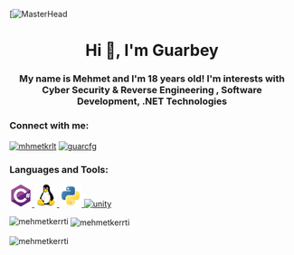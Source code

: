 [![MasterHead](https://camo.githubusercontent.com/c9d6ced5175df6f5b8030d081a8cb0d35ec10a2d12c7a06c9c5fea90e1bd8b38/68747470733a2f2f7974332e676f6f676c6575736572636f6e74656e742e636f6d2f52724536485a754f795258586f514731545a4b66326a553351522d37527830724c6b426b49776b6d664132487375486e735f386d5a36744741546b4d4449486a384a66492d447a303d77313730372d6663726f7036343d312c303030303561353766666666613561382d6b2d63307866666666666666662d6e6f2d6e642d726a)
<h1 align="center">Hi 👋, I'm Guarbey</h1>
<h3 align="center">My name is Mehmet and I'm 18 years old! I'm interests with Cyber Security & Reverse Engineering , Software Development, .NET Technologies</h3>

<h3 align="left">Connect with me:</h3>
<p align="left">
<a href="https://instagram.com/mhmetkrlt" target="blank"><img align="center" src="https://raw.githubusercontent.com/rahuldkjain/github-profile-readme-generator/master/src/images/icons/Social/instagram.svg" alt="mhmetkrlt" height="30" width="40" /></a>
<a href="https://www.youtube.com/c/guarcfg" target="blank"><img align="center" src="https://raw.githubusercontent.com/rahuldkjain/github-profile-readme-generator/master/src/images/icons/Social/youtube.svg" alt="guarcfg" height="30" width="40" /></a>
</p>

<h3 align="left">Languages and Tools:</h3>
<p align="left"> <a href="https://www.w3schools.com/cs/" target="_blank" rel="noreferrer"> <img src="https://raw.githubusercontent.com/devicons/devicon/master/icons/csharp/csharp-original.svg" alt="csharp" width="40" height="40"/> </a> <a href="https://www.linux.org/" target="_blank" rel="noreferrer"> <img src="https://raw.githubusercontent.com/devicons/devicon/master/icons/linux/linux-original.svg" alt="linux" width="40" height="40"/> </a> <a href="https://www.python.org" target="_blank" rel="noreferrer"> <img src="https://raw.githubusercontent.com/devicons/devicon/master/icons/python/python-original.svg" alt="python" width="40" height="40"/> </a> <a href="https://unity.com/" target="_blank" rel="noreferrer"> <img src="https://www.vectorlogo.zone/logos/unity3d/unity3d-icon.svg" alt="unity" width="40" height="40"/> </a> </p>

<p><img align="left" src="https://github-readme-stats.vercel.app/api/top-langs?username=mehmetkerrti&show_icons=true&locale=en&layout=compact" alt="mehmetkerrti" /></p>

<p>&nbsp;<img align="center" src="https://github-readme-stats.vercel.app/api?username=mehmetkerrti&show_icons=true&locale=en" alt="mehmetkerrti" /></p>

<p><img align="center" src="https://github-readme-streak-stats.herokuapp.com/?user=mehmetkerrti&" alt="mehmetkerrti" /></p>
